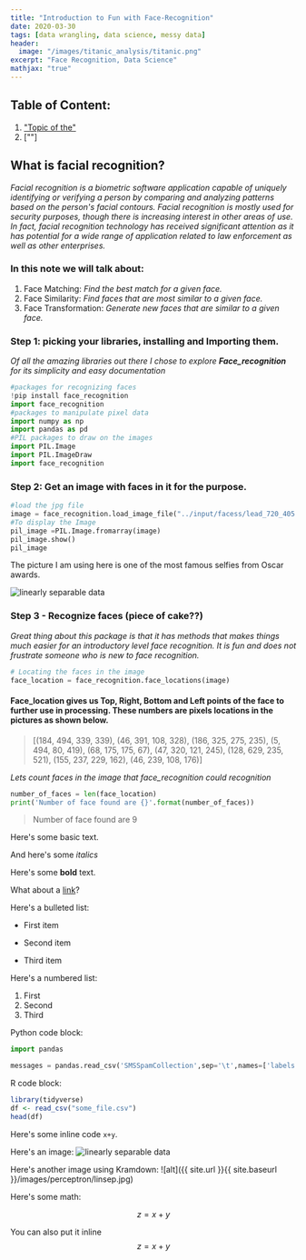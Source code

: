 ```yaml
---
title: "Introduction to Fun with Face-Recognition"
date: 2020-03-30
tags: [data wrangling, data science, messy data]
header:
  image: "/images/titanic_analysis/titanic.png"
excerpt: "Face Recognition, Data Science"
mathjax: "true"
---
```

## Table of Content:
1. ["Topic of the"](#try)
2. [""]



## What is facial recognition?
*Facial recognition is a biometric software application capable of uniquely identifying or verifying a person by comparing and analyzing patterns based on the person's facial contours. Facial recognition is mostly used for security purposes, though there is increasing interest in other areas of use. In fact, facial recognition technology has received significant attention as it has potential for a wide range of application related to law enforcement as well as other enterprises.*


### In this note we will talk about:
1. Face Matching: *Find the best match for a given face.*
2. Face Similarity: *Find faces that are most similar to a given face.*
3. Face Transformation: *Generate new faces that are similar to a given face.*


### Step 1: picking your libraries, installing and Importing them.
*Of all the amazing libraries out there I chose to explore **Face_recognition** for its simplicity and easy documentation*

```python
#packages for recognizing faces
!pip install face_recognition
import face_recognition
#packages to manipulate pixel data
import numpy as np
import pandas as pd
#PIL packages to draw on the images
import PIL.Image
import PIL.ImageDraw
import face_recognition
```

### Step 2:  Get an image with faces in it for the purpose.
```python
#load the jpg file
image = face_recognition.load_image_file("../input/facess/lead_720_405.jpg")
#To display the Image
pil_image =PIL.Image.fromarray(image)
pil_image.show()
pil_image
```
The picture I am using here is one of the most famous selfies from Oscar awards.

<img src="{{ site.url }}{{ site.baseurl }}/images/titanic_analysis/download.png" alt="linearly separable data">

### Step 3 - Recognize faces (piece of cake??)
*Great thing about this package is that it has methods that makes things much easier for an introductory level face recognition. It is fun and does not frustrate someone who is new to face recognition.*
```python
# Locating the faces in the image
face_location = face_recognition.face_locations(image)

```
#### Face_location gives us Top, Right, Bottom and Left points of the face to further use in processing. These numbers are pixels locations in the pictures as shown below.
>[(184, 494, 339, 339),
 (46, 391, 108, 328),
 (186, 325, 275, 235),
 (5, 494, 80, 419),
 (68, 175, 175, 67),
 (47, 320, 121, 245),
 (128, 629, 235, 521),
 (155, 237, 229, 162),
 (46, 239, 108, 176)]

 *Lets count faces in the image that face_recognition could recognition*
 ```Python
 number_of_faces = len(face_location)
 print('Number of face found are {}'.format(number_of_faces))
 ```
> Number of face found are 9




Here's some basic text.

And here's some *italics*

Here's some **bold** text.

What about a [link](https://github.com/dataoptimal)?

Here's a bulleted list:
* First item
+ Second item
- Third item

Here's a numbered list:
1. First
2. Second
3. Third

Python code block:
```python
import pandas

messages = pandas.read_csv('SMSSpamCollection',sep='\t',names=['labels','message'])
```

R code block:
```r
library(tidyverse)
df <- read_csv("some_file.csv")
head(df)
```

Here's some inline code `x+y`.

Here's an image:
<img src="{{ site.url }}{{ site.baseurl }}/images/perceptron/linsep.jpg" alt="linearly separable data">

Here's another image using Kramdown:
![alt]({{ site.url }}{{ site.baseurl }}/images/perceptron/linsep.jpg)

Here's some math:

<a id= "try"></a>
$$z=x+y$$

You can also put it inline $$z=x+y$$
